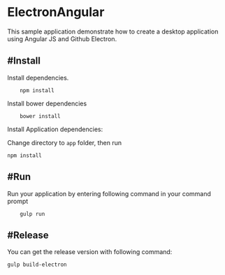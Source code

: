 # ElectronAngular

This sample application demonstrate how to create a desktop application using Angular JS and Github Electron.



#Install
---

Install dependencies.

```
	npm install
```

Install bower dependencies

```
	bower install
```

Install Application dependencies:

Change directory to ```app``` folder, then run

```
npm install
```


#Run
---

Run your application by entering following command in your command prompt

```
	gulp run
```

#Release
---

You can get the release version with following command:

```
gulp build-electron
```
